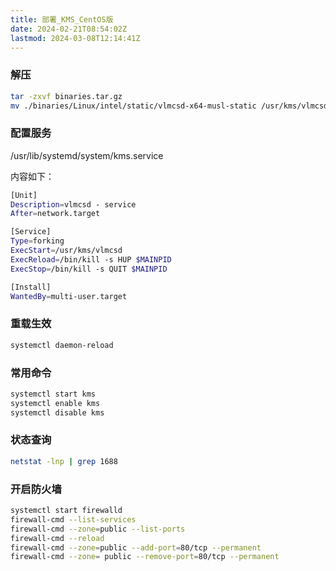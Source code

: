 ```yaml
---
title: 部署_KMS_CentOS版
date: 2024-02-21T08:54:02Z
lastmod: 2024-03-08T12:14:41Z
---
```


### 解压

```bash
tar -zxvf binaries.tar.gz
mv ./binaries/Linux/intel/static/vlmcsd-x64-musl-static /usr/kms/vlmcsd
```

### 配置服务

/usr/lib/systemd/system/kms.service

内容如下：

```bash
[Unit]
Description=vlmcsd - service
After=network.target

[Service]
Type=forking
ExecStart=/usr/kms/vlmcsd
ExecReload=/bin/kill -s HUP $MAINPID
ExecStop=/bin/kill -s QUIT $MAINPID

[Install]
WantedBy=multi-user.target
```

### 重载生效

```bash
systemctl daemon-reload
```

### 常用命令

```bash
systemctl start kms
systemctl enable kms
systemctl disable kms
```

### 状态查询

```bash
netstat -lnp | grep 1688
```

### 开启防火墙

```bash
systemctl start firewalld
firewall-cmd --list-services
firewall-cmd --zone=public --list-ports
firewall-cmd --reload
firewall-cmd --zone=public --add-port=80/tcp --permanent
firewall-cmd --zone= public --remove-port=80/tcp --permanent
```
